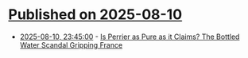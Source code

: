 # [Published on 2025-08-10](index.md)

* [2025-08-10, 23:45:00](https://soylentnews.org/article.pl?sid=25/08/09/188231&from=rss) - [Is Perrier as Pure as it Claims? The Bottled Water Scandal Gripping France](https://soylentnews.org/article.pl?sid=25/08/09/188231&from=rss)
